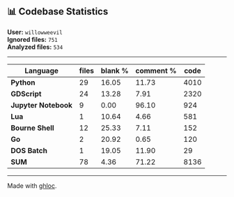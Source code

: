 ## 📊 Codebase Statistics

**User:** `willowweevil`  
**Ignored files:** `751`  
**Analyzed files:** `534`

---

| Language                     | files | blank % | comment % | code |
|------------------------------|-------|---------|-----------|------|
| **Python**                   |  29  |   16.05   |    11.73    |  4010 |
| **GDScript**                 |  24  |   13.28   |    7.91    |  2320 |
| **Jupyter Notebook**         |  9  |   0.00   |    96.10    |  924 |
| **Lua**                      |  1  |   10.64   |    4.66    |  581 |
| **Bourne Shell**             |  12  |   25.33   |    7.11    |  152 |
| **Go**                       |  2  |   20.92   |    0.65    |  120 |
| **DOS Batch**                |  1  |   19.05   |    11.90    |  29 |
| **SUM**                      |  78  |   4.36   |    71.22    |  8136 |


---

Made with [ghloc](https://github.com/willowweevil/ghloc).
